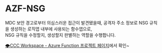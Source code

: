 # AZF-NSG


MDC 보안 경고로부터 의심스러운 접근이 발견됐을때, 공격자 주소 정보로 NSG 규칙을 생성하는 로직앱 내부에 사용되는 함수앱으로,  
NSG 규칙을 수정할지, 생성할지 판별하는 역할을 수행합니다.

[🌩️CCC Workspace - Azure Function 프로젝트 페이지](https://www.notion.so/cloocus-cloudconsulting/Azure-Function-05a938f705b94ea58ae182526acafc5b)에서 확인~
